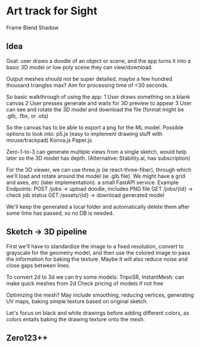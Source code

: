 # Art track for Sight
Frame
Blend
Shadow

## Idea
Goal: user draws a doodle of an object or scene, and the app turns it into a basic 3D model or low poly scene they can view/download.

Output meshes should not be super detailed, maybe a few hundred thousand triangles max? Aim for processing time of <30 seconds.

So basic walkthrough of using the app:
1 User draws something on a blank canvas
2 User presses generate and waits for 3D preview to appear
3 User can see and rotate the 3D model and download the file (format might be .glb, .fbx, or .obj)

So the canvas has to be able to export a png for the ML model. Possible options to look into: 
p5.js (easy to implement drawing stuff with mouse/trackpad)
Konva.js
Paper.js

Zero-1-to-3 can generate multiple views from a single sketch, would help later so the 3D model has depth.
(Alternative: Stability.ai, has subscription)

For the 3D viewer, we can use three.js (ie react-three-fiber), through which we'll load and rotate around the model (ie .glb file). We might have a grid and axes, etc (later implementation). a small FastAPI service. 
Example Endpoints:
POST /jobs -> upload doodle, includes PNG file
GET /jobs/{id} -> check job status
GET /assets/{id} -> download generated model

We'll keep the generated a local folder and automatically delete them after some time has passed, so no DB is needed.

## Sketch -> 3D pipeline
First we'll have to standardize the image to a fixed resolution, convert to grayscale for the geometry model, and then use the colored image to pass the information for baking the texture.
Maybe it will also reduce noise and close gaps between lines.

To convert 2d to 3d we can try some models:
TripoSR, InstantMesh: can make quick meshes from 2d
Check pricing of models if not free

Optimizing the mesh? May include smoothing, reducing vertices, generating UV maps, baking simple texture based on original sketch.

Let's focus on black and white drawings before adding different colors, as colors entails baking the drawing texture onto the mesh.

## Zero123++




